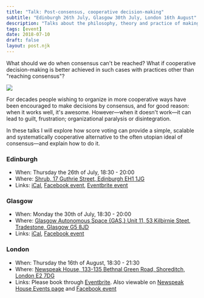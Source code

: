 ```yaml
---
title: "Talk: Post-consensus, cooperative decision-making"
subtitle: "Edinburgh 26th July, Glasgow 30th July, London 16th August"
description: "Talks about the philosophy, theory and practice of making cooperative decisions when consensus is not possible."
tags: [event]
date: 2018-07-10
draft: false
layout: post.njk
---
```


What should we do when consensus can't be reached? What if cooperative decision-making is better achieved in such cases with practices other than "reaching consensus"?

![](../postImages/pccdm_dmexpanded.png)

For decades people wishing to organize in more cooperative ways have been encouraged to make decisions by consensus, and for good reason: when it works well, it's awesome. However—when it doesn't work—it can lead to  guilt, frustration; organizational paralysis or disintegration.

In these talks I will explore how score voting can provide a simple, scalable and systematically cooperative alternative to the often utopian ideal of consensus—and explain how to do it.

### Edinburgh
- When: Thursday the 26th of July, 18:30 - 20:00
- Where: [Shrub, 17 Guthrie Street, Edinburgh EH1 1JG](https://www.openstreetmap.org/node/3972572583#map=19/55.94823/-3.18844&layers=N)
- Links: [iCal](/data/2018-07-26_Post-consensus,_cooperative_decision-making_talk_@_Shrub.ics), [Facebook event](https://www.facebook.com/events/251221582324340/), [Eventbrite event](https://www.eventbrite.co.uk/e/post-consensus-cooperative-decision-making-tickets-47851556293?aff=efbeventtix)

### Glasgow
- When: Monday the 30th of July, 18:30 - 20:00
- Where: [Glasgow Autonomous Space {GAS,} Unit 11, 53 Kilbirnie Steet, Tradestone, Glasgow G5 8JD](https://www.openstreetmap.org/way/169761241)
- Links: [iCal](/data/2018-07-30_Post-consensus,_cooperative_decision-making_talk_@_GAS.ics), [Facebook event](https://www.facebook.com/events/197830640883115/)

### London
- When: Thursday the 16th of August, 18:30 - 21:30
- Where: [Newspeak House, 133-135 Bethnal Green Road, Shoreditch, London E2 7DG](https://www.google.co.uk/maps/place/Newspeak+House/@51.5250985,-0.0734279,17z/data=!3m1!4b1!4m7!1m4!3m3!1s0x48761cb7f97779b1:0xdd191795dcc3bd07!2s135+Bethnal+Green+Rd,+London+E2!3b1!3m1!1s0x48761cb7f0bd369f:0x8e14db13c9e8ae7f?shorturl=1)
- Links: Please book through [Eventbrite](https://www.eventbrite.co.uk/e/round-table-on-post-consensus-cooperative-decision-making-tickets-48757539112). Also viewable on [Newspeak House Events page](https://www.nwspk.com/events) and [Facebook event](https://www.facebook.com/events/253216935292961/?notif_t=plan_user_invited&notif_id=1533410894807171)

